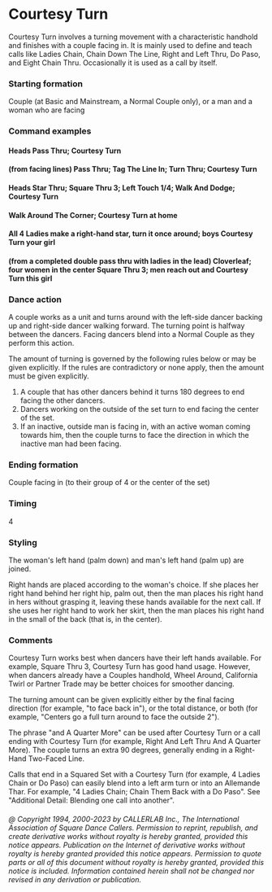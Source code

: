
# Courtesy Turn

Courtesy Turn involves a turning movement with a characteristic handhold and finishes with a couple
facing in. It is mainly used to define and teach calls like Ladies Chain, Chain Down The Line, Right and
Left Thru, Do Paso, and Eight Chain Thru. Occasionally it is used as a call by itself.

### Starting formation

Couple (at Basic and Mainstream, a Normal Couple only), or a man and a woman who are facing

### Command examples

#### Heads Pass Thru; Courtesy Turn
#### (from facing lines) Pass Thru; Tag The Line In; Turn Thru; Courtesy Turn
#### Heads Star Thru; Square Thru 3; Left Touch 1/4; Walk And Dodge; Courtesy Turn
#### Walk Around The Corner; Courtesy Turn at home
#### All 4 Ladies make a right-hand star, turn it once around; boys Courtesy Turn your girl
#### (from a completed double pass thru with ladies in the lead) Cloverleaf; four women in the center Square Thru 3; men reach out and Courtesy Turn this girl

### Dance action
 
A couple works as a unit and turns around with the left-side dancer backing up and
right-side dancer walking forward. The turning point is halfway between the dancers. Facing dancers
blend into a Normal Couple as they perform this action.

The amount of turning is governed by the following rules below or may be given explicitly. If the rules
are contradictory or none apply, then the amount must be given explicitly.
 
1. A couple that has other dancers behind it turns 180 degrees to end facing the other dancers. 
1. Dancers working on the outside of the set turn to end facing the center of the set. 
1. If an inactive, outside man is facing in, with an active woman coming towards him, then the couple turns to face the direction in which the inactive man had been facing. 

### Ending formation

Couple facing in (to their group of 4 or the center of the set)

### Timing

4

### Styling

The woman's left hand (palm down) and man's left hand (palm up) are joined.

Right hands are placed according to the woman's choice. If she places her right hand behind her right
hip, palm out, then the man places his right hand in hers without grasping it, leaving these hands
available for the next call. If she uses her right hand to work her skirt, then the man places his right
hand in the small of the back (that is, in the center).

### Comments
 
Courtesy Turn works best when
dancers have their left hands available. For example, Square Thru
3, Courtesy Turn has good hand usage. However, when dancers
already have a Couples handhold, Wheel Around, California Twirl or
Partner Trade may be better choices for smoother dancing.

The turning amount can be given explicitly either by the final facing direction (for example, "to face back in"),
or the total distance, or both (for example, "Centers go a full turn around to face the outside 2").

The phrase "and A Quarter More" can be used after Courtesy Turn or a call ending with Courtesy Turn
(for example, Right And Left Thru And A Quarter More). The couple turns an extra 90 degrees, generally
ending in a Right-Hand Two-Faced Line.

Calls that end in a Squared Set with a Courtesy Turn (for example, 4 Ladies Chain or Do Paso) can easily blend
into a left arm turn or into an Allemande Thar. For example, "4 Ladies Chain; Chain Them Back with
a Do Paso". See "Additional Detail: Blending one call into another".

###### @ Copyright 1994, 2000-2023 by CALLERLAB Inc., The International Association of Square Dance Callers. Permission to reprint, republish, and create derivative works without royalty is hereby granted, provided this notice appears. Publication on the Internet of derivative works without royalty is hereby granted provided this notice appears. Permission to quote parts or all of this document without royalty is hereby granted, provided this notice is included. Information contained herein shall not be changed nor revised in any derivation or publication.

